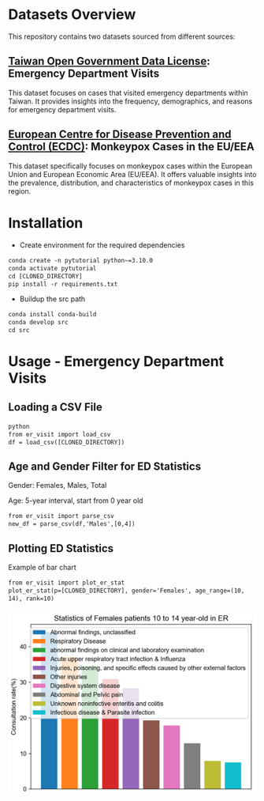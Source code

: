 # Datasets Overview
This repository contains two datasets sourced from different sources:

## [Taiwan Open Government Data License](https://data.gov.tw/en): Emergency Department Visits

This dataset focuses on cases that visited emergency departments within Taiwan. It provides insights into the frequency, demographics, and reasons for emergency department visits.

## [European Centre for Disease Prevention and Control (ECDC)](https://www.ecdc.europa.eu/en/publications-data/data-mpox-monkeypox-cases-eueea): Monkeypox Cases in the EU/EEA

This dataset specifically focuses on monkeypox cases within the European Union and European Economic Area (EU/EEA). It offers valuable insights into the prevalence, distribution, and characteristics of monkeypox cases in this region.

# Installation
- Create environment for the required dependencies
```
conda create -n pytutorial python~=3.10.0
conda activate pytutorial
cd [CLONED_DIRECTORY]
pip install -r requirements.txt
```
- Buildup the src path
```
conda install conda-build
conda develop src
cd src
```

# Usage - Emergency Department Visits

## Loading a CSV File 
```
python
from er_visit import load_csv
df = load_csv([CLONED_DIRECTORY])
```

## Age and Gender Filter for ED Statistics
Gender: Females, Males, Total

Age: 5-year interval, start from 0 year old

```
from er_visit import parse_csv
new_df = parse_csv(df,'Males',[0,4])
```

## Plotting ED Statistics
Example of bar chart
```
from er_visit import plot_er_stat
plot_er_stat(p=[CLONED_DIRECTORY], gender='Females', age_range=(10, 14), rank=10)
```
![Example of bar chart](test_file/barchart.png)
